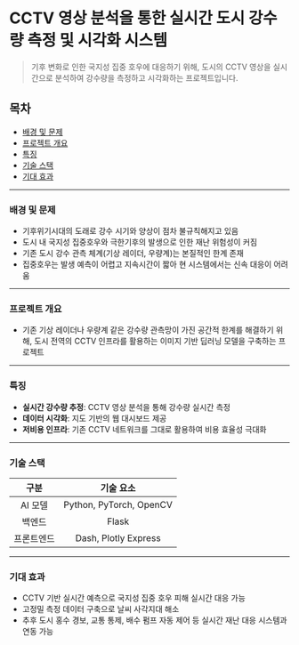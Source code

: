 # CCTV 영상 분석을 통한 실시간 도시 강수량 측정 및 시각화 시스템
> 기후 변화로 인한 국지성 집중 호우에 대응하기 위해, 도시의 CCTV 영상을 실시간으로 분석하여 강수량을 측정하고 시각화하는 프로젝트입니다.

## 목차
- [배경 및 문제](#배경-및-문제)
- [프로젝트 개요](#프로젝트-개요)
- [특징](#특징)
- [기술 스택](#기술-스택)
- [기대 효과](#기대-효과)
---

### 배경 및 문제
- 기후위기시대의 도래로 강수 시기와 양상이 점차 불규칙해지고 있음
- 도시 내 국지성 집중호우와 극한기후의 발생으로 인한 재난 위험성이 커짐 
- 기존 도시 강수 관측 체계(기상 레이더, 우량계)는 본질적인 한계 존재
- 집중호우는 발생 예측이 어렵고 지속시간이 짧아 현 시스템에서는 신속 대응이 어려움
---

### 프로젝트 개요
- 기존 기상 레이더나 우량계 같은 강수량 관측망이 가진 공간적 한계를 해결하기 위해, 도시 전역의 CCTV 인프라를 활용하는 이미지 기반 딥러닝 모델을 구축하는 프로젝트
---

### 특징
- **실시간 강수량 추정**: CCTV 영상 분석을 통해 강수량 실시간 측정
- **데이터 시각화**: 지도 기반의 웹 대시보드 제공
- **저비용 인프라**: 기존 CCTV 네트워크를 그대로 활용하여 비용 효율성 극대화
---

### 기술 스택
| 구분 | 기술 요소 |
|:----:|:----:|
| AI 모델 | Python, PyTorch, OpenCV |
| 백엔드 | Flask | 
| 프론트엔드 | Dash, Plotly Express |

---
### 기대 효과
- CCTV 기반 실시간 예측으로 국지성 집중 호우 피해 실시간 대응 가능
- 고정밀 측정 데이터 구축으로 날씨 사각지대 해소
- 추후 도시 홍수 경보, 교통 통제, 배수 펌프 자동 제어 등 실시간 재난 대응 시스템과 연동 가능
